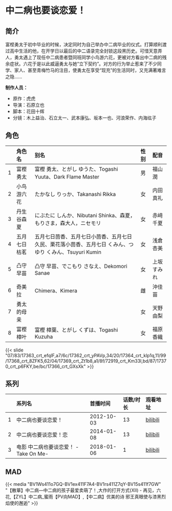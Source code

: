 # 中二病也要谈恋爱！


## 简介

富㭴勇太于初中毕业的时候，决定同时为自己举办中二病毕业的仪式。打算顺利渡过高中生活的他，在开学日以最后的中二语录完全封锁这段黑历史。可惜天意弄人，勇太遇上了现任中二病患者暨同班同学小鸟游六花，更被对方看出中二病的残余症状。六花于是以此威逼勇太与她“立下契约”。对方的行为举止惹来了不少同学、家人、甚至青梅竹马的注目，使勇太在享受“现充”的生活同时，又充满著难言之隐……

**制作人员：**
- 原作：虎虎
- 导演：石原立也
- 脚本：花田十辉
- 分镜：木上益治、石立太一、武本康弘、坂本一也、河浪荣作、内海纮子

## 角色

|     |   角色名   |   别名  | 性别 |  配音  |
|:--- |:------  |:----      |:---  |:--   |
| 1 | 富樫勇太 | 富樫 勇太、とがし ゆうた、Togashi Yuuta、Dark Flame Master | 男 | 福山潤 |
| 2 | 小鸟游六花 | たかなし りっか、Takanashi Rikka | 女 | 内田真礼 |
| 3 | 丹生谷森夏 | にぶたに しんか、Nibutani Shinka、森夏，もりさま，森大人，ニセモリ | 女 | 赤﨑千夏 |
| 4 | 五月七日枯茗 | 五月七日茴香、五月七日小茴香、五月七日久民、栗花落小茴香、五月七日 くみん、つゆり くみん、Tsuyuri Kumin | 女 | 浅倉杏美 |
| 5 | 凸守早苗 | 凸守 早苗、でこもり さなえ、Dekomori Sanae | 女 | 上坂すみれ |
| 6 | 奇美拉 | Chimera、Kimera | 雌 | 沖佳苗 |
| 7 | 勇太的母亲 |  | 女 | 天野由梨 |
| 8 | 富樫樟叶 | 富樫 樟葉、とがし くずは、Togashi Kuzuha | 女 | 福原香織 |

{{< slide "07/83/17363_crt_efqIF,a7/6c/17362_crt_yPAVp,34/20/17364_crt_klp1q,11/99/17368_crt_8ZFK5,62/04/17369_crt_Zt1b8,a1/8f/72919_crt_Km33l,bd/87/17370_crt_p6FKY,be/bc/17366_crt_GXsXk" >}}

## 系列

|     |   系列名   |   首播时间  | 话数/时长  | 观看地址 |
|:---  |:------    |:----      |:---       |:---  |
| 1 | 中二病也要谈恋爱！ | 2012-10-03 | 13 | [bilibili](https://www.bilibili.com/bangumi/play/ep329002)  |
| 2 | 中二病也要谈恋爱！恋 | 2014-01-08 | 13 | [bilibili](https://www.bilibili.com/bangumi/play/ss4349)  |
| 3 | 电影 中二病也要谈恋爱！ -Take On Me- | 2018-01-06 | 1 | [bilibili](https://www.bilibili.com/bangumi/play/ss25045)  |


## MAD

{{< media  "BV1Ws411o7GQ-BV1ex411F7A4-BV1rs411Z7qY-BV15s411f7GW"
"【散華】中二病—中二病的孩子最爱卖萌了！,大作的打开方式(XII) - 再见，六花,【ZYL】中二病_蜜雨【PV向MAD】,【中二病】优美的诗 邪王真眼使与漆黑烈焰使的邂逅"  >}}
